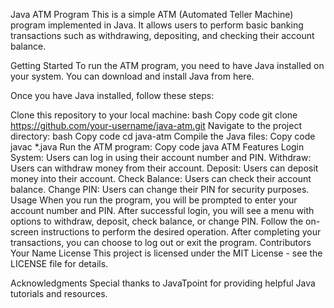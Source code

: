 Java ATM Program
This is a simple ATM (Automated Teller Machine) program implemented in Java. It allows users to perform basic banking transactions such as withdrawing, depositing, and checking their account balance.

Getting Started
To run the ATM program, you need to have Java installed on your system. You can download and install Java from here.

Once you have Java installed, follow these steps:

Clone this repository to your local machine:
bash
Copy code
git clone https://github.com/your-username/java-atm.git
Navigate to the project directory:
bash
Copy code
cd java-atm
Compile the Java files:
Copy code
javac *.java
Run the ATM program:
Copy code
java ATM
Features
Login System: Users can log in using their account number and PIN.
Withdraw: Users can withdraw money from their account.
Deposit: Users can deposit money into their account.
Check Balance: Users can check their account balance.
Change PIN: Users can change their PIN for security purposes.
Usage
When you run the program, you will be prompted to enter your account number and PIN.
After successful login, you will see a menu with options to withdraw, deposit, check balance, or change PIN.
Follow the on-screen instructions to perform the desired operation.
After completing your transactions, you can choose to log out or exit the program.
Contributors
Your Name
License
This project is licensed under the MIT License - see the LICENSE file for details.

Acknowledgments
Special thanks to JavaTpoint for providing helpful Java tutorials and resources.

